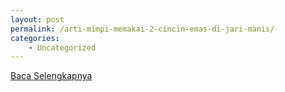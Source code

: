 ```yaml
---
layout: post
permalink: /arti-mimpi-memakai-2-cincin-emas-di-jari-manis/
categories:
    - Uncategorized
---
```


[Baca Selengkapnya](/02)